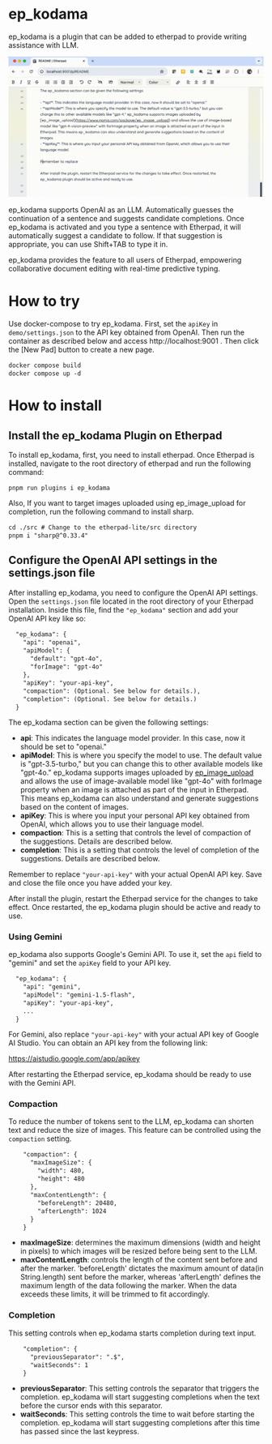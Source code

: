 # ep_kodama

ep_kodama is a plugin that can be added to etherpad to provide writing assistance with LLM.

![screenshot](./screenshot.gif)

ep_kodama supports OpenAI as an LLM. Automatically guesses the continuation of a sentence and suggests candidate completions.
Once ep_kodama is activated and you type a sentence with Etherpad, it will automatically suggest a candidate to follow. If that suggestion is appropriate, you can use Shift+TAB to type it in.

ep_kodama provides the feature to all users of Etherpad, empowering collaborative document editing with real-time predictive typing.

# How to try

Use docker-compose to try ep_kodama.
First, set the `apiKey` in `demo/settings.json` to the API key obtained from OpenAI.
Then run the container as described below and access http://localhost:9001 .
Then click the [New Pad] button to create a new page.

```
docker compose build
docker compose up -d
```

# How to install

## Install the ep_kodama Plugin on Etherpad

To install ep_kodama, first, you need to install etherpad. Once Etherpad is installed, navigate to the root directory of etherpad and run the following command:

```
pnpm run plugins i ep_kodama
```

Also, If you want to target images uploaded using ep_image_upload for completion, run the following command to install sharp.

```
cd ./src # Change to the etherpad-lite/src directory
pnpm i "sharp@^0.33.4"
```

## Configure the OpenAI API settings in the settings.json file

After installing ep_kodama, you need to configure the OpenAI API settings. Open the `settings.json` file located in the root directory of your Etherpad installation. Inside this file, find the `"ep_kodama"` section and add your OpenAI API key like so:

```
  "ep_kodama": {
    "api": "openai",
    "apiModel": {
      "default": "gpt-4o",
      "forImage": "gpt-4o"
    },
    "apiKey": "your-api-key",
    "compaction": (Optional. See below for details.),
    "completion": (Optional. See below for details.)
  }
```

The ep_kodama section can be given the following settings:

- **api**: This indicates the language model provider. In this case, now it should be set to "openai."
- **apiModel**: This is where you specify the model to use. The default value is "gpt-3.5-turbo," but you can change this to other available models like "gpt-4o." ep_kodama supports images uploaded by [ep_image_upload](https://www.npmjs.com/package/ep_image_upload) and allows the use of image-available model like "gpt-4o" with forImage property when an image is attached as part of the input in Etherpad. This means ep_kodama can also understand and generate suggestions based on the content of images.
- **apiKey**: This is where you input your personal API key obtained from OpenAI, which allows you to use their language model.
- **compaction**: This is a setting that controls the level of compaction of the suggestions. Details are described below.
- **completion**: This is a setting that controls the level of completion of the suggestions. Details are described below.

Remember to replace `"your-api-key"` with your actual OpenAI API key. Save and close the file once you have added your key.

After install the plugin, restart the Etherpad service for the changes to take effect. Once restarted, the ep_kodama plugin should be active and ready to use.

### Using Gemini

ep_kodama also supports Google's Gemini API. To use it, set the `api` field to "gemini" and set the `apiKey` field to your API key.

```
  "ep_kodama": {
    "api": "gemini",
    "apiModel": "gemini-1.5-flash",
    "apiKey": "your-api-key",
    ...
  }
```

For Gemini, also replace `"your-api-key"` with your actual API key of Google AI Studio. You can obtain an API key from the following link:

https://aistudio.google.com/app/apikey

After restarting the Etherpad service, ep_kodama should be ready to use with the Gemini API.

### Compaction

To reduce the number of tokens sent to the LLM, ep_kodama can shorten text and reduce the size of images. This feature can be controlled using the `compaction` setting.

```
    "compaction": {
      "maxImageSize": {
        "width": 480,
        "height": 480
      },
      "maxContentLength": {
        "beforeLength": 20480,
        "afterLength": 1024
      }
    }
```

- **maxImageSize**: determines the maximum dimensions (width and height in pixels) to which images will be resized before being sent to the LLM.
- **maxContentLength**: controls the length of the content sent before and after the marker. 'beforeLength' dictates the maximum amount of data(in String.length) sent before the marker, whereas 'afterLength' defines the maximum length of the data following the marker. When the data exceeds these limits, it will be trimmed to fit accordingly.

### Completion

This setting controls when ep_kodama starts completion during text input.

```
    "completion": {
      "previousSeparator": ".$",
      "waitSeconds": 1
    }
```

- **previousSeparator**: This setting controls the separator that triggers the completion. ep_kodama will start suggesting completions when the text before the cursor ends with this separator.
- **waitSeconds**: This setting controls the time to wait before starting the completion. ep_kodama will start suggesting completions after this time has passed since the last keypress.
